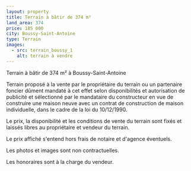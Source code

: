 ```yaml
---
layout: property
title: Terrain à bâtir de 374 m²
land_area: 374
price: 185 000
city: Boussy-Saint-Antoine
type: Terrain
images:
  - src: terrain_boussy_1
    alt: terrain à vendre
---
```


Terrain à bâtir de 374 m² à Boussy-Saint-Antoine

Terrain proposé à la vente par le propriétaire du terrain ou un partenaire foncier dûment mandaté à cet effet selon disponibilités et autorisation de publicité et sélectionné par le mandataire du constructeur en vue de construire une maison neuve avec un contrat de construction de maison individuelle, dans le cadre de la loi du 10/12/1990.

Le prix, la disponibilité et les conditions de vente du terrain sont fixés et laissés libres au propriétaire et vendeur du terrain.

Le prix affiché s'entend hors frais de notaire et d'agence éventuels.

Les photos et images sont non contractuelles.

Les honoraires sont à la charge du vendeur.
